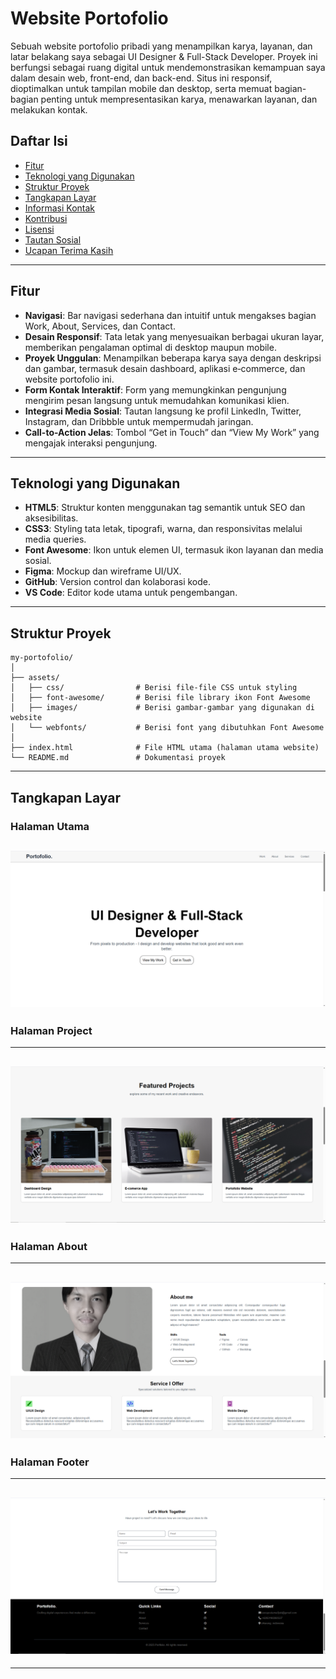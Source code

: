 # Website Portofolio

Sebuah website portofolio pribadi yang menampilkan karya, layanan, dan latar belakang saya sebagai UI Designer & Full-Stack Developer. Proyek ini berfungsi sebagai ruang digital untuk mendemonstrasikan kemampuan saya dalam desain web, front-end, dan back-end. Situs ini responsif, dioptimalkan untuk tampilan mobile dan desktop, serta memuat bagian-bagian penting untuk mempresentasikan karya, menawarkan layanan, dan melakukan kontak.



## Daftar Isi

- [Fitur](#fitur)  
- [Teknologi yang Digunakan](#teknologi-yang-digunakan)  
- [Struktur Proyek](#struktur-proyek)  
- [Tangkapan Layar](#tangkapan-layar)  
- [Informasi Kontak](#informasi-kontak)  
- [Kontribusi](#kontribusi)  
- [Lisensi](#lisensi)  
- [Tautan Sosial](#tautan-sosial)  
- [Ucapan Terima Kasih](#ucapan-terima-kasih)  

---

## Fitur

- **Navigasi**: Bar navigasi sederhana dan intuitif untuk mengakses bagian Work, About, Services, dan Contact.  
- **Desain Responsif**: Tata letak yang menyesuaikan berbagai ukuran layar, memberikan pengalaman optimal di desktop maupun mobile.  
- **Proyek Unggulan**: Menampilkan beberapa karya saya dengan deskripsi dan gambar, termasuk desain dashboard, aplikasi e‑commerce, dan website portofolio ini.  
- **Form Kontak Interaktif**: Form yang memungkinkan pengunjung mengirim pesan langsung untuk memudahkan komunikasi klien.  
- **Integrasi Media Sosial**: Tautan langsung ke profil LinkedIn, Twitter, Instagram, dan Dribbble untuk mempermudah jaringan.  
- **Call-to-Action Jelas**: Tombol “Get in Touch” dan “View My Work” yang mengajak interaksi pengunjung.

---

## Teknologi yang Digunakan

- **HTML5**: Struktur konten menggunakan tag semantik untuk SEO dan aksesibilitas.  
- **CSS3**: Styling tata letak, tipografi, warna, dan responsivitas melalui media queries.  
- **Font Awesome**: Ikon untuk elemen UI, termasuk ikon layanan dan media sosial.  
- **Figma**: Mockup dan wireframe UI/UX.  
- **GitHub**: Version control dan kolaborasi kode.  
- **VS Code**: Editor kode utama untuk pengembangan.

---

## Struktur Proyek

```
my-portofolio/
│
├── assets/
│   ├── css/                # Berisi file-file CSS untuk styling
│   ├── font-awesome/       # Berisi file library ikon Font Awesome
│   ├── images/             # Berisi gambar-gambar yang digunakan di website
│   └── webfonts/           # Berisi font yang dibutuhkan Font Awesome
│
├── index.html              # File HTML utama (halaman utama website)
└── README.md               # Dokumentasi proyek
```

---

## Tangkapan Layar
### Halaman Utama

![Preview Website](assets/images/home.png)
---
### Halaman Project
---
![Preview Website](assets/images/project.png)
---
### Halaman About
---
![Preview Website](assets/images/about.png)
---
### Halaman Footer
---
![Preview Website](assets/images/footer.png)
---

---

